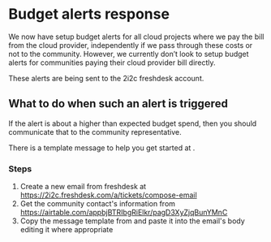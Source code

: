
# Budget alerts response

We now have setup budget alerts for all cloud projects where we pay the bill from the cloud provider, independently if we pass through these costs or not to the community. However, we currently don’t look to setup budget alerts for communities paying their cloud provider bill directly.

These alerts are being sent to the 2i2c freshdesk account.

## What to do when such an alert is triggered

If the alert is about a higher than expected budget spend, then you should communicate that to the community representative.

There is a template message to help you get started at [](support:templates:budget-alerts).

### Steps

1. Create a new email from freshdesk at https://2i2c.freshdesk.com/a/tickets/compose-email
2. Get the community contact's information from https://airtable.com/appbjBTRIbgRiElkr/pagD3XyZjqBunYMnC
3. Copy the message template from [](support:templates:budget-alerts) and paste it into the email's body editing it where appropriate
